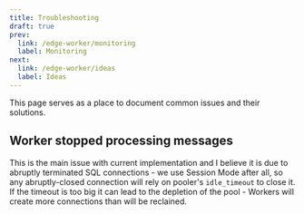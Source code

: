 ```yaml
---
title: Troubleshooting
draft: true
prev:
  link: /edge-worker/monitoring
  label: Monitoring
next:
  link: /edge-worker/ideas
  label: Ideas
---
```


This page serves as a place to document common issues and their solutions.

## Worker stopped processing messages

This is the main issue with current implementation and I believe it is due
to abruptly terminated SQL connections - we use Session Mode after all,
so any abruptly-closed connection will rely on pooler's `idle_timeout`
to close it. If the timeout is too big it can lead to the depletion
of the pool - Workers will create more connections than will be reclained.

